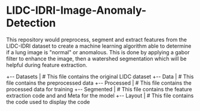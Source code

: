 # LIDC-IDRI-Image-Anomaly-Detection
This repository would preprocess, segment and extract features from the LIDC-IDRI dataset to create a machine learning algorithm able to determine if a lung image is "normal" or anomalous. This is done by applying a gabor filter to enhance the image, then a watershed segmentation which will be helpful during feature extraction.

+-- Datasets
|    # This file contains the original LIDC dataset
+-- Data
|    # This file contains the preprocessed data
+-- Processed
|    # This file contains the processed data for training
+-- Segmented
|    # This file contains the feature extraction code and and Meta for the model
+-- Layout
|    # This file contains the code used to display the code
